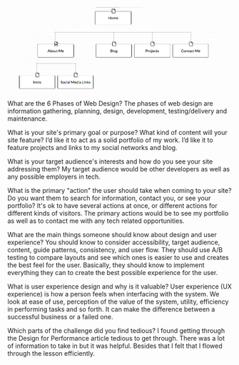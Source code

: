 ![Site map](https://github.com/JasmeetChatrath/phase-0/blob/master/week-2/imgs/site-map.png)
What are the 6 Phases of Web Design?
The phases of web design are information gathering, planning, design, development, testing/delivery and maintenance.

What is your site's primary goal or purpose? What kind of content will your site feature?
I’d like it to act as a solid portfolio of my work. I’d like it to feature projects and links to my social networks and blog.

What is your target audience's interests and how do you see your site addressing them?
My target audience would be other developers as well as any possible employers in tech.

What is the primary "action" the user should take when coming to your site? Do you want them to search for information, contact you, or see your portfolio? It's ok to have several actions at once, or different actions for different kinds of visitors.
The primary actions would be to see my portfolio as well as to contact me with any tech related opportunities.

What are the main things someone should know about design and user experience?
You should know to consider accessibility, target audience, content, guide patterns, consistency, and user flow. They should use A/B testing to compare layouts and see which ones is easier to use and creates the best feel for the user.  Basically, they should know to implement everything they can to create the best possible experience for the user.

What is user experience design and why is it valuable?
User experience (UX experience) is how a person feels when interfacing with the system.  We look at ease of use, perception of the value of the system, utility, efficiency in performing tasks and so forth.  It can make the difference between a successful business or a failed one.

Which parts of the challenge did you find tedious?
I found getting through the Design for Performance article tedious to get through.  There was a lot of information to take in but it was helpful.  Besides that I felt that I flowed through the lesson efficiently.
